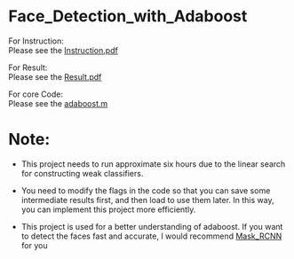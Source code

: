 # Face_Detection_with_Adaboost
For Instruction:<br/>
Please see the [Instruction.pdf](https://github.com/bruce0715/Face_Detection_with_Adaboost/blob/master/Instruction.pdf)

For Result:<br/>
Please see the [Result.pdf](https://github.com/bruce0715/Face_Detection_with_Adaboost/blob/master/Result.pdf)

For core Code:<br/>
Please see the [adaboost.m](https://github.com/bruce0715/Face_Detection_with_Adaboost/blob/master/Code_and_Data/adaboost.m)

# Note:<br/>
* This project needs to run approximate six hours due to the linear search for constructing weak classifiers.

* You need to modify the flags in the code so that you can save some intermediate results first, and then load to use them later. In this way, you can implement this project more efficiently.

* This project is used for a better understanding of adaboost. If you want to detect the faces fast and accurate, I would recommend [Mask_RCNN](https://github.com/matterport/Mask_RCNN) for you
